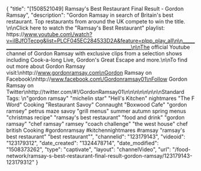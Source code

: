 {
    "title": "[1508521049] Ramsay's Best Restaurant Final Result - Gordon Ramsay",
    "description": "Gordon Ramsay in search of Britain's best restaurant. Top restaurants from around the UK compete to win the title. \n\nClick here to watch the \"Ramsay's Best Restaurant\" playlist: https:\/\/www.youtube.com\/watch?v=iIBJfOTecpg&list=PLCF045EC284533D2A&feature=plpp_play_all\n\n_________________________________________________________\n\nThe official Youtube channel of Gordon Ramsay with exclusive clips from a selection shows including Cook-a-long Live, Gordon's Great Escape and more.\n\nTo find out more about Gordon Ramsay visit:\nhttp:\/\/www.gordonramsay.com\nGordon Ramsay on Facebook\nhttp:\/\/www.facebook.com\/Gordonramsay01\nFollow Gordon Ramsay on Twitter\nhttp:\/\/twitter.com\/#!\/GordonRamsay01\n\n\n\n\n\n\n\nStandard Tags: \n\"gordon ramsay\" \"michelin star\" \"Hell's Kitchen\" nightmares \"The F Word\" Cooking \"Restaurant Savoy\" Connaught \"Boxwood Cafe\" \"gordon ramsey\" petrus maze savoy \"grill menus\" summer autumn spring menus \"christmas recipe\" \"ramsay's best restaurant\" \"food and drink\" \"gordon ramsay\" \"chef ramsay\" ramsey \"coach challenge\" \"the west house\" chef british Cooking #gordonramsay #kitchennightmares #ramsay \"ramsay's best restaurant\" \"best restaurant\"",
    "channelid": "123179143",
    "videoid": "123179312",
    "date_created": "1324478714",
    "date_modified": "1508373262",
    "type": "captivate",
    "layout": "channelVideo",
    "url": "\/food-network\/ramsay-s-best-restaurant-final-result-gordon-ramsay\/123179143-123179312"
}